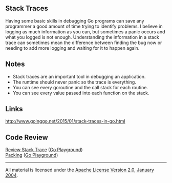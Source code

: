 ## Stack Traces

Having some basic skills in debugging Go programs can save any programmer a good amount of time trying to identify problems. I believe in logging as much information as you can, but sometimes a panic occurs and what you logged is not enough. Understanding the information in a stack trace can sometimes mean the difference between finding the bug now or needing to add more logging and waiting for it to happen again.

## Notes

* Stack traces are an important tool in debugging an application.
* The runtime should never panic so the trace is everything.
* You can see every goroutine and the call stack for each routine.
* You can see every value passed into each function on the stack.

## Links

http://www.goinggo.net/2015/01/stack-traces-in-go.html

## Code Review

[Review Stack Trace](example1/example1.go) ([Go Playground](https://play.golang.org/p/dMv5Dx92dB))  
[Packing](example2/example2.go) ([Go Playground](https://play.golang.org/p/SIiN6Y2jTR))
___
All material is licensed under the [Apache License Version 2.0, January 2004](http://www.apache.org/licenses/LICENSE-2.0).
